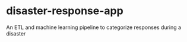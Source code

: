 # disaster-response-app
An ETL and machine learning pipeline to categorize responses during a disaster
